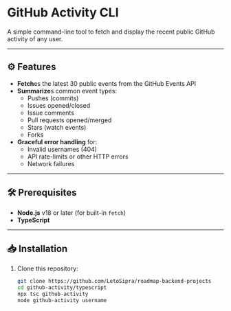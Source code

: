 # GitHub Activity CLI

A simple command-line tool to fetch and display the recent public GitHub activity of any user.

---

## ⚙️ Features

- **Fetch**es the latest 30 public events from the GitHub Events API
- **Summarize**s common event types:
  - Pushes (commits)
  - Issues opened/closed
  - Issue comments
  - Pull requests opened/merged
  - Stars (watch events)
  - Forks
- **Graceful error handling** for:
  - Invalid usernames (404)
  - API rate-limits or other HTTP errors
  - Network failures

---

## 🛠️ Prerequisites

- **Node.js** v18 or later (for built-in `fetch`)
- **TypeScript**

---

## 📥 Installation

1. Clone this repository:
   ```bash
   git clone https://github.com/LetoSipra/roadmap-backend-projects
   cd github-activity/typescript
   npx tsc github-activity
   node github-activity username
   ```
